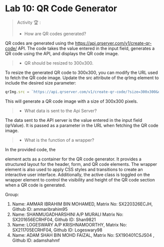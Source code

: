 # Lab 10: QR Code Generator 

> Activity 🏆 :
> - How are QR codes generated?

QR codes are generated using the https://api.qrserver.com/v1/create-qr-code/ API. The code takes the value entered in the input field, generates a QR code using the API, and displays the QR code image.


> - QR should be resized to 300x300.

To resize the generated QR code to 300x300, you can modify the URL used to fetch the QR code image. Update the src attribute of the qrImg element to include the desired size parameter:
```js
qrImg.src = `https://api.qrserver.com/v1/create-qr-code/?size=300x300&data=${qrValue}`;
```
This will generate a QR code image with a size of 300x300 pixels.


> - What data is sent to the Api Server?

The data sent to the API server is the value entered in the input field (qrValue). It is passed as a parameter in the URL when fetching the QR code image.


> - What is the function of a wrapper?

In the provided code, the <div class="wrapper"> element acts as a container for the QR code generator. It provides a structured layout for the header, form, and QR code elements. The wrapper element is also used to apply CSS styles and transitions to create an interactive user interface. Additionally, the active class is toggled on the wrapper element to control the visibility and height of the QR code section when a QR code is generated.


Group:
1. Name: AMMAR IBRAHIM BIN MOHAMED, Matrix No: SX220326ECJH, Github ID: ammaribrahim95
2. Name: SHANMUGADHARSHINI A/P MURALI Matrix No: SX201656ECRHF04, Github ID: Shan9821
3. Name: LOGESWARY A/P KRISHNAMOORTHY, Matrix No: SX211705ECRHF04, Github ID: Logeswary98
4. Name: ADAM SHAH BIN MOHD FAIZAL, Matrix No: SX190401CSJS04 , Github ID: adamshahmf